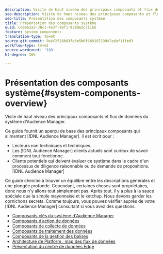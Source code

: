 ```yaml
---
description: Visite de haut niveau des principaux composants et flux de données du système d'Audience Manager.
seo-description: Visite de haut niveau des principaux composants et flux de données du système d'Audience Manager.
seo-title: Présentation des composants système
title: Présentation des composants système
uuid: cd0e51a3-38c3-4e3f-9bf1-938de2c71156
feature: system components
translation-type: tm+mt
source-git-commit: 9e4f2f26b83fe6e5b6f669107239d7edaf11fed3
workflow-type: tm+mt
source-wordcount: '188'
ht-degree: 16%

---
```



# Présentation des composants système{#system-components-overview}

Visite de haut niveau des principaux composants et flux de données du système d&#39;Audience Manager.

<!-- 

c_compintro.xml

 -->

Ce guide fournit un aperçu de base des principaux composants qui alimentent [!DNL Audience Manager]. Il est écrit pour :

* Lecteurs non techniques et techniques.
* Les [!DNL Audience Manager] clients actuels sont curieux de savoir comment tout fonctionne.
* Clients potentiels qui doivent évaluer ce système dans le cadre d&#39;un processus de diligence raisonnable ou de demande de propositions. [!DNL Audience Manager]

Ce guide cherche à trouver un équilibre entre les descriptions générales et une plongée profonde. Cependant, certaines choses sont propriétaires, donc nous n&#39;y allons tout simplement pas. Après tout, il y a plus à la sauce spéciale que la simple mayonnaise et le ketchup. Nous devons garder les cornichons secrets. Comme toujours, vous pouvez vérifier auprès de votre [!DNL Audience Manager] consultant si vous avez des questions.

* [Composants clés du système d&#39;Audience Manager](/help/using/reference/system-components/components-stack.md)
* [Composants d’action de données](/help/using/reference/system-components/components-data-action.md)
* [Composants de collecte de données](/help/using/reference/system-components/components-data-collection.md)
* [Composants de traitement des données](/help/using/reference/system-components/components-data-processing.md)
* [Composants de la gestion des balises](/help/using/reference/system-components/components-tag-management.md)
* [Architecture de Platform : map des flux de données](/help/using/reference/system-components/components-platform-architecture.md)
* [Présentation du centre de données Edge](/help/using/reference/system-components/components-edge.md)

